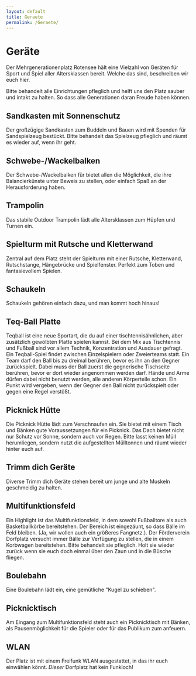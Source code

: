 ```yaml
---
layout: default
title: Geraete
permalink: /Geraete/
---
```


# Geräte
Der Mehrgenerationenplatz Rotensee hält eine Vielzahl von Geräten für Sport und Spiel aller Altersklassen bereit. Welche das sind, beschreiben wir euch hier.

Bitte behandelt alle Einrichtungen pfleglich und helft uns den Platz sauber und intakt zu halten. So dass alle Generationen daran Freude haben können.

## Sandkasten mit Sonnenschutz
Der großzügige Sandkasten zum Buddeln und Bauen wird mit Spenden für Sandspielzeug bestückt. Bitte behandelt das Spielzeug pfleglich und räumt es wieder auf, wenn ihr geht.

## Schwebe-/Wackelbalken
Der Schwebe-/Wackelbalken für bietet allen die Möglichkeit, die ihre Balancierkünste unter Beweis zu stellen, oder einfach Spaß an der Herausforderung haben.

## Trampolin
Das stabile Outdoor Trampolin lädt alle Altersklassen zum Hüpfen und Turnen ein.

## Spielturm mit Rutsche und Kletterwand
Zentral auf dem Platz steht der Spielturm mit einer Rutsche, Kletterwand, Rutschstange, Hängebrücke und Spielfenster. Perfekt zum Toben und fantasievollem Spielen.

## Schaukeln
Schaukeln gehören einfach dazu, und man kommt hoch hinaus! 

## Teq-Ball Platte
Teqball ist eine neue Sportart, die du auf einer tischtennisähnlichen, aber zusätzlich gewölbten Platte spielen kannst. Bei dem Mix aus Tischtennis und Fußball sind vor allem Technik, Konzentration und Ausdauer gefragt. Ein Teqball-Spiel findet zwischen Einzelspielern oder Zweierteams statt. Ein Team darf den Ball bis zu dreimal berühren, bevor es ihn an den Gegner zurückspielt. Dabei muss der Ball zuerst die gegnerische Tischseite berühren, bevor er dort wieder angenommen werden darf. Hände und Arme dürfen dabei nicht benutzt werden, alle anderen Körperteile schon. Ein Punkt wird vergeben, wenn der Gegner den Ball nicht zurückspielt oder gegen eine Regel verstößt.

## Picknick Hütte
Die Picknick Hütte lädt zum Verschnaufen ein. Sie bietet mit einem Tisch und Bänken gute Voraussetzungen für ein Picknick. Das Dach bietet nicht nur Schutz vor Sonne, sondern auch vor Regen. Bitte lasst keinen Müll herumliegen, sondern nutzt die aufgestellten Mülltonnen und räumt wieder hinter euch auf.

## Trimm dich Geräte
Diverse Trimm dich Geräte stehen bereit um junge und alte Muskeln geschmeidig zu halten.

## Multifunktionsfeld 
Ein Highlight ist das Multifunktionsfeld, in dem sowohl Fußballtore als auch Basketballkörbe bereitstehen. Der Bereich ist eingezäunt, so dass Bälle im Feld bleiben. (Ja, wir wollen auch ein größeres Fangnetz.). Der Förderverein Dorfplatz versucht immer Bälle zur Verfügung zu stellen, die in einem Korbwagen bereitstehen. Bitte behandelt sie pfleglich. Holt sie wieder zurück wenn sie euch doch einmal über den Zaun und in die Büsche fliegen.

## Boulebahn
Eine Boulebahn lädt ein, eine gemütliche "Kugel zu schieben".

## Picknicktisch
Am Eingang zum Multifunktionsfeld steht auch ein Picknicktisch mit Bänken, als Pausenmöglichkeit für die Spieler oder für das Publikum zum anfeuern.

## WLAN
Der Platz ist mit einem Freifunk WLAN ausgestattet, in das ihr euch einwählen könnt. *Dieser* Dorfplatz hat kein Funkloch!
